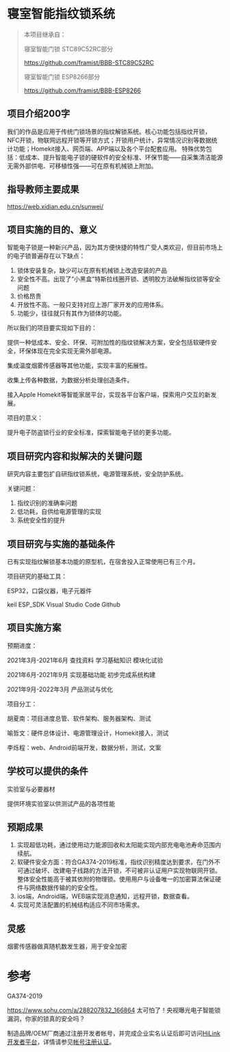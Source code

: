 # 寝室智能指纹锁系统



> 本项目继承自：
>
> 寝室智能门锁 STC89C52RC部分
>
> https://github.com/framist/BBB-STC89C52RC
>
> 寝室智能门锁 ESP8266部分
>
> https://github.com/framist/BBB-ESP8266



## 项目介绍200字

我们的作品是应用于传统门锁场景的指纹解锁系统。核心功能包括指纹开锁，NFC开锁，物联网远程开锁等开锁方式；开锁用户统计，异常情况识别等数据统计功能；Homekit接入、网页端、APP端以及各个平台配套应用。  特殊优势包括：低成本、提升智能电子锁的硬软件的安全标准、环保节能——自采集清洁能源无需外部供电、可移植性强——可在原有机械锁上附加。

## 指导教师主要成果

https://web.xidian.edu.cn/sunwei/

## 项目实施的目的、意义

智能电子锁是一种新兴产品，因为其方便快捷的特性广受人类欢迎，但目前市场上的电子锁普遍存在以下缺点：

1. 锁体安装复杂，缺少可以在原有机械锁上改造安装的产品
2. 安全性不高。出现了“小黑盒”特斯拉线圈开锁、透明胶方法破解指纹锁等安全问题
3. 价格昂贵
4. 开放性不高。一般只支持对应上游厂家开发的应用体系。
5. 功能少，往往就只有其作为锁体的功能。



所以我们的项目要实现如下目的：

提供一种低成本、安全、环保、可附加性的指纹锁解决方案，安全包括软硬件安全，环保体现在完全实现无需外部电源。

集成温度烟雾传感器等其他功能，实现丰富的拓展性。

收集上传各种数据，为数据分析处理创造条件。

接入Apple Homekit等智能家居平台，实现各平台客户端，探索用户交互的新发展。



项目的意义：

提升电子防盗锁行业的安全标准，探索智能电子锁的更多功能。





## 项目研究内容和拟解决的关键问题

研究内容主要包扩自研指纹锁系统，电源管理系统，安全防护系统。

关键问题：

1. 指纹识别的准确率问题
2. 低功耗，自供给电源管理的实现
3. 系统安全性的提升



## 项目研究与实施的基础条件

已有实现指纹解锁基本功能的原型机，在宿舍投入正常使用已有三个月。



项目研究的基础工具：

ESP32，口袋仪器，电子元器件

keil ESP_SDK Visual Studio Code Github

## 项目实施方案

预期进度：

2021年3月-2021年6月 查找资料 学习基础知识 模块化试验

2021年6月-2021年9月 实现基础功能 初步完成系统构建

2021年9月-2022年3月 产品测试与优化



项目分工：

胡夏南：项目进度总管、软件架构、服务器架构、测试

喻哲文：硬件总体设计、电源管理设计，Homekit接入，测试

李烁程：web、Android前端开发，数据分析，测试，文案

## 学校可以提供的条件

实验室与必要器材

提供环境实验室以供测试产品的各项性能

## 预期成果

1. 实现超低功耗，通过使用动力能源回收和太阳能实现内部充电电池寿命范围内续航。
2. 软硬件安全方面：符合GA374-2019标准，指纹识别精度达到要求，在门外不可通过破坏、改建电子线路的方法开锁，不可被非认证用户实现物联网开锁。整体安全性能高于被其依附的物理锁。使用用户与设备唯一的加密算法保证硬件与网络数据传输的的安全性。
3. ios端，Android端，WEB端实现消息通知，远程开锁，数据查看。
4. 实现可灵活配置的机械结构适应不同市场需求。



## 灵感

烟雾传感器做真随机数发生器，用于安全加密

# 参考

GA374-2019

https://www.sohu.com/a/288207832_166864 太可怕了！央视曝光电子智能锁漏洞，你家的锁真的安全吗？

制造品牌/OEM厂商通过注册开发者帐号，并完成企业实名认证后即可访问[HiLink 开发者平台](https://developer.huawei.com/consumer/cn/console#/openCard/IntelligentHardware/1031)，详情请参见[帐号注册认证](https://developer.huawei.com/consumer/cn/doc/20300)。